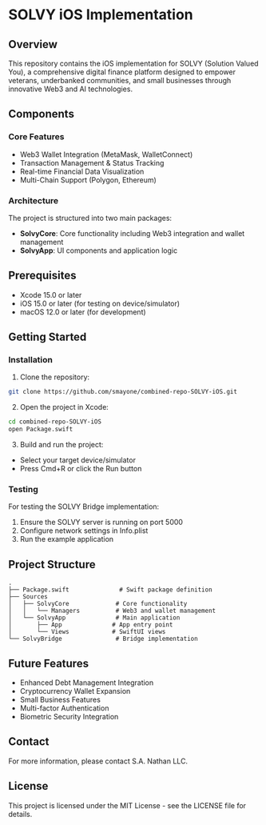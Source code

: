 # SOLVY iOS Implementation

## Overview
This repository contains the iOS implementation for SOLVY (Solution Valued You), a comprehensive digital finance platform designed to empower veterans, underbanked communities, and small businesses through innovative Web3 and AI technologies.

## Components

### Core Features
- Web3 Wallet Integration (MetaMask, WalletConnect)
- Transaction Management & Status Tracking
- Real-time Financial Data Visualization
- Multi-Chain Support (Polygon, Ethereum)

### Architecture
The project is structured into two main packages:
- **SolvyCore**: Core functionality including Web3 integration and wallet management
- **SolvyApp**: UI components and application logic

## Prerequisites
- Xcode 15.0 or later
- iOS 15.0 or later (for testing on device/simulator)
- macOS 12.0 or later (for development)

## Getting Started

### Installation
1. Clone the repository:
```bash
git clone https://github.com/smayone/combined-repo-SOLVY-iOS.git
```

2. Open the project in Xcode:
```bash
cd combined-repo-SOLVY-iOS
open Package.swift
```

3. Build and run the project:
- Select your target device/simulator
- Press Cmd+R or click the Run button

### Testing
For testing the SOLVY Bridge implementation:
1. Ensure the SOLVY server is running on port 5000
2. Configure network settings in Info.plist
3. Run the example application

## Project Structure
```
.
├── Package.swift              # Swift package definition
├── Sources
│   ├── SolvyCore             # Core functionality
│   │   └── Managers          # Web3 and wallet management
│   └── SolvyApp              # Main application
│       ├── App              # App entry point
│       └── Views            # SwiftUI views
└── SolvyBridge               # Bridge implementation
```

## Future Features
- Enhanced Debt Management Integration
- Cryptocurrency Wallet Expansion
- Small Business Features
- Multi-factor Authentication
- Biometric Security Integration

## Contact
For more information, please contact S.A. Nathan LLC.

## License
This project is licensed under the MIT License - see the LICENSE file for details.
